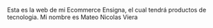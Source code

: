 Esta es la web de mi Ecommerce Ensigna, el cual tendrá productos de tecnologia.
Mi nombre es Mateo Nicolas Viera
